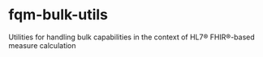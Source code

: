 # fqm-bulk-utils
Utilities for handling bulk capabilities in the context of HL7® FHIR®-based measure calculation
